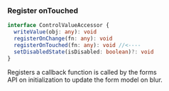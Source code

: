 ### Register onTouched

```typescript
interface ControlValueAccessor {
  writeValue(obj: any): void
  registerOnChange(fn: any): void
  registerOnTouched(fn: any): void //<----
  setDisabledState(isDisabled: boolean)?: void
}
```

Registers a callback function is called by the forms
<br />API on initialization to update the form model on blur.
